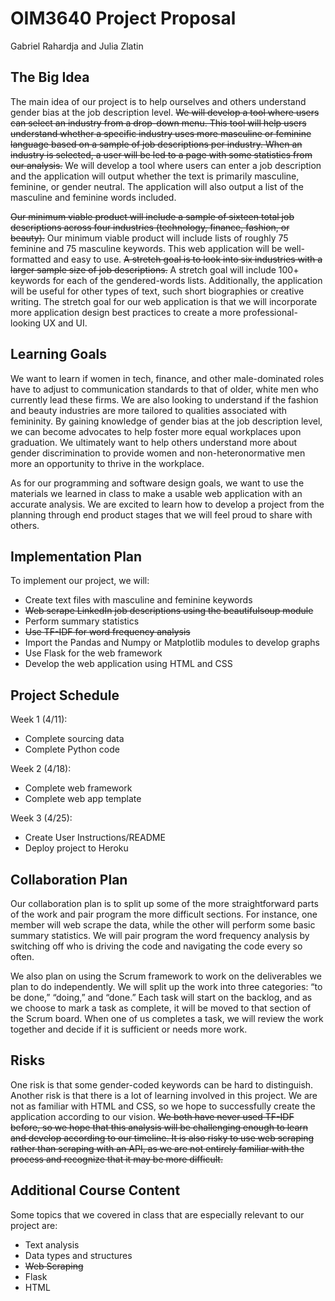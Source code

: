 # OIM3640 Project Proposal
Gabriel Rahardja and Julia Zlatin

## The Big Idea
The main idea of our project is to help ourselves and others understand gender bias at the job description level. ~~We will develop a tool where users can select an industry from a drop-down menu. This tool will help users understand whether a specific industry uses more masculine or feminine language based on a sample of job descriptions per industry. When an industry is selected, a user will be led to a page with some statistics from our analysis.~~ We will develop a tool where users can enter a job description and the application will output whether the text is primarily masculine, feminine, or gender neutral. The application will also output a list of the masculine and feminine words included.
 
~~Our minimum viable product will include a sample of sixteen total job descriptions across four industries (technology, finance, fashion, or beauty).~~ Our minimum viable product will include lists of roughly 75 feminine and 75 masculine keywords. This web application will be well-formatted and easy to use. ~~A stretch goal is to look into six industries with a larger sample size of job descriptions.~~ A stretch goal will include 100+ keywords for each of the gendered-words lists. Additionally, the application will be useful for other types of text, such short biographies or creative writing. The stretch goal for our web application is that we will incorporate more application design best practices to create a more professional-looking UX and UI.
 
## Learning Goals
We want to learn if women in tech, finance, and other male-dominated roles have to adjust to communication standards to that of older, white men who currently lead these firms. We are also looking to understand if the fashion and beauty industries are more tailored to qualities associated with femininity. By gaining knowledge of gender bias at the job description level, we can become advocates to help foster more equal workplaces upon graduation. We ultimately want to help others understand more about gender discrimination to provide women and non-heteronormative men more an opportunity to thrive in the workplace.
 
As for our programming and software design goals, we want to use the materials we learned in class to make a usable web application with an accurate analysis. We are excited to learn how to develop a project from the planning through end product stages that we will feel proud to share with others.

## Implementation Plan
To implement our project, we will:
* Create text files with masculine and feminine keywords
* ~~Web scrape LinkedIn job descriptions using the beautifulsoup module~~
* Perform summary statistics 
* ~~Use TF-IDF for word frequency analysis~~
* Import the Pandas and Numpy or Matplotlib modules to develop graphs
* Use Flask for the web framework
* Develop the web application using HTML and CSS
 
## Project Schedule
Week 1 (4/11):
* Complete sourcing data
* Complete Python code

Week 2 (4/18):
* Complete web framework
* Complete web app template

Week 3 (4/25):
* Create User Instructions/README
* Deploy project to Heroku
 
## Collaboration Plan
Our collaboration plan is to split up some of the more straightforward parts of the work and pair program the more difficult sections. For instance, one member will web scrape the data, while the other will perform some basic summary statistics. We will pair program the word frequency analysis by switching off who is driving the code and navigating the code every so often.
 
We also plan on using the Scrum framework to work on the deliverables we plan to do independently. We will split up the work into three categories: “to be done,” “doing,” and “done.” Each task will start on the backlog, and as we choose to mark a task as complete, it will be moved to that section of the Scrum board. When one of us completes a task, we will review the work together and decide if it is sufficient or needs more work. 
 
## Risks
One risk is that some gender-coded keywords can be hard to distinguish. Another risk is that there is a lot of learning involved in this project. We are not as familiar with HTML and CSS, so we hope to successfully create the application according to our vision. ~~We both have never used TF-IDF before, so we hope that this analysis will be challenging enough to learn and develop according to our timeline. It is also risky to use web scraping rather than scraping with an API, as we are not entirely familiar with the process and recognize that it may be more difficult.~~
 
## Additional Course Content
Some topics that we covered in class that are especially relevant to our project are:
* Text analysis
* Data types and structures
* ~~Web Scraping~~
* Flask
* HTML
